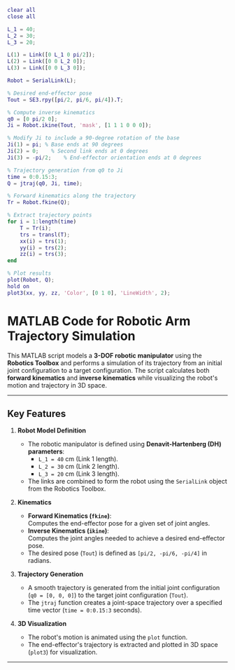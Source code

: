 ```matlab
clear all 
close all

L_1 = 40;
L_2 = 30;
L_3 = 20;

L(1) = Link([0 L_1 0 pi/2]);
L(2) = Link([0 0 L_2 0]);
L(3) = Link([0 0 L_3 0]);

Robot = SerialLink(L);

% Desired end-effector pose
Tout = SE3.rpy([pi/2, pi/6, pi/4]).T;

% Compute inverse kinematics
q0 = [0 pi/2 0];
Ji = Robot.ikine(Tout, 'mask', [1 1 1 0 0 0]);

% Modify Ji to include a 90-degree rotation of the base
Ji(1) = pi; % Base ends at 90 degrees
Ji(2) = 0;    % Second link ends at 0 degrees
Ji(3) = -pi/2;    % End-effector orientation ends at 0 degrees

% Trajectory generation from q0 to Ji
time = 0:0.15:3;
Q = jtraj(q0, Ji, time);

% Forward kinematics along the trajectory
Tr = Robot.fkine(Q);

% Extract trajectory points
for i = 1:length(time)
    T = Tr(i);
    trs = transl(T);
    xx(i) = trs(1);
    yy(i) = trs(2);
    zz(i) = trs(3);
end

% Plot results
plot(Robot, Q);
hold on 
plot3(xx, yy, zz, 'Color', [0 1 0], 'LineWidth', 2);
```
# MATLAB Code for Robotic Arm Trajectory Simulation

This MATLAB script models a **3-DOF robotic manipulator** using the **Robotics Toolbox** and performs a simulation of its trajectory from an initial joint configuration to a target configuration. The script calculates both **forward kinematics** and **inverse kinematics** while visualizing the robot's motion and trajectory in 3D space.

---

## Key Features

1. **Robot Model Definition**  
   - The robotic manipulator is defined using **Denavit-Hartenberg (DH) parameters**:
     - `L_1 = 40` cm (Link 1 length).  
     - `L_2 = 30` cm (Link 2 length).  
     - `L_3 = 20` cm (Link 3 length).  
   - The links are combined to form the robot using the `SerialLink` object from the Robotics Toolbox.

2. **Kinematics**  
   - **Forward Kinematics (`fkine`)**:  
     Computes the end-effector pose for a given set of joint angles.  
   - **Inverse Kinematics (`ikine`)**:  
     Computes the joint angles needed to achieve a desired end-effector pose.  
   - The desired pose (`Tout`) is defined as `[pi/2, -pi/6, -pi/4]` in radians.

3. **Trajectory Generation**  
   - A smooth trajectory is generated from the initial joint configuration (`q0 = [0, 0, 0]`) to the target joint configuration (`Tout`).  
   - The `jtraj` function creates a joint-space trajectory over a specified time vector (`time = 0:0.15:3` seconds).

4. **3D Visualization**  
   - The robot's motion is animated using the `plot` function.  
   - The end-effector's trajectory is extracted and plotted in 3D space (`plot3`) for visualization.

---
